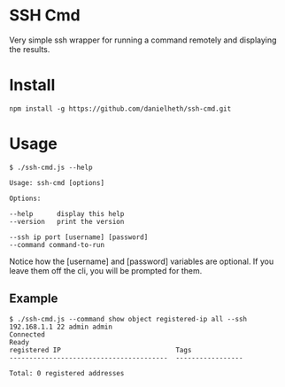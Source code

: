 # SSH Cmd

Very simple ssh wrapper for running a command remotely and displaying the results.

# Install

```npm install -g https://github.com/danielheth/ssh-cmd.git```

# Usage

```
$ ./ssh-cmd.js --help

Usage: ssh-cmd [options]

Options:

--help      display this help
--version   print the version

--ssh ip port [username] [password]
--command command-to-run
```

Notice how the [username] and [password] variables are optional.
If you leave them off the cli, you will be prompted for them.

## Example

```
$ ./ssh-cmd.js --command show object registered-ip all --ssh 192.168.1.1 22 admin admin
Connected
Ready
registered IP                             Tags
----------------------------------------  -----------------

Total: 0 registered addresses
```

